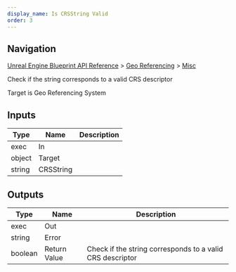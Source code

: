 ```yaml
---
display_name: Is CRSString Valid
order: 3
---
```

## Navigation

[Unreal Engine Blueprint API Reference](https://dev.epicgames.com/documentation/en-us/unreal-engine/BlueprintAPI) > [Geo Referencing](https://dev.epicgames.com/documentation/en-us/unreal-engine/BlueprintAPI/GeoReferencing) > [Misc](https://dev.epicgames.com/documentation/en-us/unreal-engine/BlueprintAPI/GeoReferencing/Misc)

Check if the string corresponds to a valid CRS descriptor

Target is Geo Referencing System

## Inputs

| Type | Name | Description |
| --- | --- | --- |
| exec | In |  |
| object | Target |  |
| string | CRSString |  |

## Outputs

| Type | Name | Description |
| --- | --- | --- |
| exec | Out |  |
| string | Error |  |
| boolean | Return Value | Check if the string corresponds to a valid CRS descriptor |
